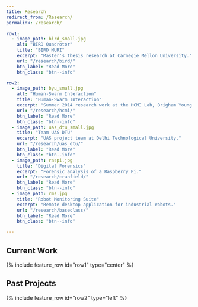 ```yaml
---
title: Research
redirect_from: /Research/
permalink: /research/

row1:
  - image_path: bird_small.jpg
    alt: "BIRD Quadrotor"
    title: "BIRD MURI"
    excerpt: "Master's thesis research at Carnegie Mellon University."
    url: "/research/bird/"
    btn_label: "Read More"
    btn_class: "btn--info"

row2:
  - image_path: byu_small.jpg
    alt: "Human-Swarm Interaction"
    title: "Human-Swarm Interaction"
    excerpt: "Summer 2014 research work at the HCMI Lab, Brigham Young University."
    url: "/research/hcmi/"
    btn_label: "Read More"
    btn_class: "btn--info"
  - image_path: uas_dtu_small.jpg
    title: "Team UAS DTU"
    excerpt: "UAS project team at Delhi Technological University."
    url: "/research/uas_dtu/"
    btn_label: "Read More"
    btn_class: "btn--info"
  - image_path: raspi.jpg
    title: "Digital Forensics"
    excerpt: "Forensic analysis of a Raspberry Pi."
    url: "/research/cranfield/"
    btn_label: "Read More"
    btn_class: "btn--info"
  - image_path: rms.jpg
    title: "Robot Monitoring Suite"
    excerpt: "Remote desktop application for industrial robots."
    url: "/research/baseclass/"
    btn_label: "Read More"
    btn_class: "btn--info"

---
```

## Current Work

{% include feature_row id="row1" type="center" %}

## Past Projects

{% include feature_row id="row2" type="left" %}

